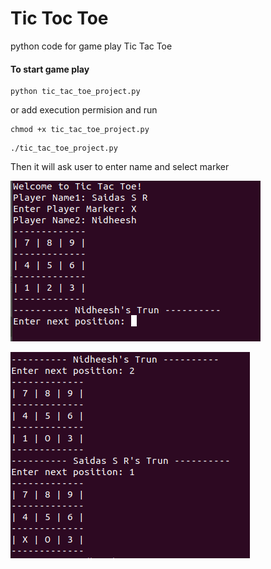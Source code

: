 # Tic Toc Toe
python code for game play Tic Tac Toe
#### To start game play

```
python tic_tac_toe_project.py 
```
or add execution permision and run
```
chmod +x tic_tac_toe_project.py  
```
```
./tic_tac_toe_project.py 
```
Then it will ask user to enter name and select marker 

![alt text](https://raw.githubusercontent.com/srsaidas/TicTocToe/master/image/tictoctoe_1.png)

![alt text](https://raw.githubusercontent.com/srsaidas/TicTocToe/master/image/tictoctoe_2.png)

